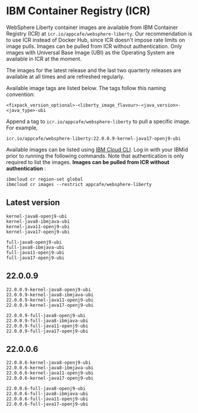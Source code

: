 
# IBM Container Registry (ICR)

WebSphere Liberty container images are available from IBM Container Registry (ICR) at `icr.io/appcafe/websphere-liberty`. Our recommendation is to use ICR instead of Docker Hub, since ICR doesn't impose rate limits on image pulls. Images can be pulled from ICR without authentication. Only images with Universal Base Image (UBI) as the Operating System are available in ICR at the moment.

The images for the latest release and the last two quarterly releases are available at all times and are refreshed regularly.

Available image tags are listed below. The tags follow this naming convention: 
```
<fixpack_version_optional>-<liberty_image_flavour>-<java_version>-<java_type>-ubi
```

Append a tag to `icr.io/appcafe/websphere-liberty` to pull a specific image. For example, 
```
icr.io/appcafe/websphere-liberty:22.0.0.9-kernel-java17-openj9-ubi
```

Available images can be listed using [IBM Cloud CLI](https://cloud.ibm.com/docs/cli?topic=cli-getting-started). Log in with your IBMid prior to running the following commands. Note that authentication is only required to list the images. **Images can be pulled from ICR without authentication** : 
```
ibmcloud cr region-set global 
ibmcloud cr images --restrict appcafe/websphere-liberty
```


## Latest version

```
kernel-java8-openj9-ubi
kernel-java8-ibmjava-ubi
kernel-java11-openj9-ubi
kernel-java17-openj9-ubi

full-java8-openj9-ubi
full-java8-ibmjava-ubi
full-java11-openj9-ubi
full-java17-openj9-ubi
```

## 22.0.0.9

```
22.0.0.9-kernel-java8-openj9-ubi
22.0.0.9-kernel-java8-ibmjava-ubi
22.0.0.9-kernel-java11-openj9-ubi
22.0.0.9-kernel-java17-openj9-ubi

22.0.0.9-full-java8-openj9-ubi
22.0.0.9-full-java8-ibmjava-ubi
22.0.0.9-full-java11-openj9-ubi
22.0.0.9-full-java17-openj9-ubi
```

## 22.0.0.6

```
22.0.0.6-kernel-java8-openj9-ubi
22.0.0.6-kernel-java8-ibmjava-ubi
22.0.0.6-kernel-java11-openj9-ubi
22.0.0.6-kernel-java17-openj9-ubi

22.0.0.6-full-java8-openj9-ubi
22.0.0.6-full-java8-ibmjava-ubi
22.0.0.6-full-java11-openj9-ubi
22.0.0.6-full-java17-openj9-ubi
```
